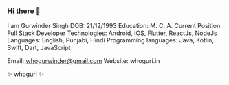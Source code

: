 ### Hi there 👋

I am Gurwinder Singh 
DOB: 21/12/1993
Education: M. C. A.
Current Position: Full Stack Developer
Technologies: Android, iOS, Flutter, ReactJs, NodeJs
Languages: English, Punjabi, Hindi
Programming languages: Java, Kotlin, Swift, Dart, JavaScript

Email: whogurwinder@gmail.com
Website: whoguri.in

✨ whoguri ✨ 
